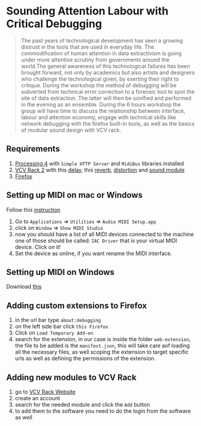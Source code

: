 # Sounding Attention Labour with Critical Debugging

> The past years of technological development has seen a growing distrust in the tools that are used in everyday life. The commodification of human attention in data extractivism is going under more attentive scrutiny from governments around the world.The general awareness of this technological failures has been brought forward, not only by academics but also artists and designers who challenge the technological given, by exerting their right to critique. During the workshop the method of debugging will be subverted from technical error correction to a forensic tool to spot the site of data extraction. The latter will then be sonified and performed in the evening as an ensemble. During the 6 hours workshop the group will have time to discuss the relationship between interface, labour and attention economy, engage with technical skills like network debugging with the firefox built-in tools, as well as the basics of modular sound design with VCV rack.

## Requirements

1. [Processing 4](https://processing.org) with `Simple HTTP Server` and `MidiBus` libraries installed
2. [VCV Rack 2](https://vcvrack.com/) with this [delay](https://library.vcvrack.com/AlrightDevices/Chronoblob2), this [reverb](https://library.vcvrack.com/Valley/Plateau), [distortion](https://library.vcvrack.com/VultModulesFree/Debriatus) and [sound module](https://library.vcvrack.com/squinkylabs-plug1/squinkylabs-super)
3. [Firefox](https://www.mozilla.org/en-US/firefox/new/)

## Setting up MIDI on mac or Windows

Follow this [instruction](https://help.ableton.com/hc/en-us/articles/209774225-Setting-up-a-virtual-MIDI-bus)

1. Go to `Applications` => `Utilities` => `Audio MIDI Setup.app`
2. click on `Window` => `Show MIDI Studio`
3. now you should have a list of all MIDI devices connected to the machine one of those should be called: `IAC Driver` that is your virtual MIDI device. Click on it!
4. Set the device as online, if you want rename the MIDI interface.

## Setting up MIDI on Windows

Download [this](https://www.tobias-erichsen.de/software/loopmidi.html)

## Adding custom extensions to Firefox

1. in the url bar type `about:debugging`
2. on the left side bar click `this Firefox`
3. Click on `Load Temporary Add-on`
4. search for the extension, in our case is inside the folder `web-extension`, the file to be added is the `manifest.json`, this will take care aof loading all the necessary files, as well scoping the extension to target specific urls as well as defining the permissions of the extension.

## Adding new modules to VCV Rack

1. go to [VCV Rack Website](https://vcvrack.com/)
2. create an account
3. search for the needed module and click the `Add` button
4. to add them to the software you need to do the login from the software as well

